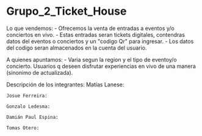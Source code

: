 # Grupo_2_Ticket_House

Lo que vendemos:
    - Ofrecemos la venta de entradas a eventos y/o conciertos en vivo.
    - Estas entradas seran tickets digitales, contendras datos del eventos o conciertos y un "codigo Qr" para ingresar.
    - Los datos del codigo seran almacenados en la cuenta del usuario.

A quienes apuntamos:
    - Varia segun la region y el tipo de eventoy/o concierto. Usuarios q deseen disfrutar experiencias en vivo de una manera (sinonimo de actualizada).

Descripción de los integrantes:
    Matías Lanese:

    Josue Ferreira:

    Gonzalo Ledesma:

    Damián Paul Espina:

    Tomas Otero: